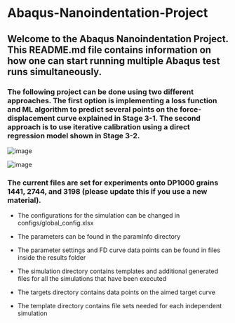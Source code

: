 # Abaqus-Nanoindentation-Project

## Welcome to the Abaqus Nanoindentation Project. This README.md file contains information on how one can start running multiple Abaqus test runs simultaneously. 

### The following project can be done using two different approaches. The first option is implementing a loss function and ML algorithm to predict several points on the force-displacement curve explained in Stage 3-1. The second approach is to use iterative calibration using a direct regression model shown in Stage 3-2.

![image](https://github.com/user-attachments/assets/a7f3f967-92ec-4c79-a69f-667f7cc583ec)

![image](https://github.com/user-attachments/assets/71135a75-8508-4238-8b34-a071bf8e21ea)


### The current files are set for experiments onto DP1000 grains 1441, 2744, and 3198 (please update this if you use a new material).
- The configurations for the simulation can be changed in configs/global_config.xlsx
* The parameters can be found in the paramInfo directory
+ The parameter settings and FD curve data points can be found in files inside the results folder
- The simulation directory contains templates and additional generated files for all the simulations that have been executed
* The targets directory contains data points on the aimed target curve
+ The template directory contains file sets needed for each independent simulation
